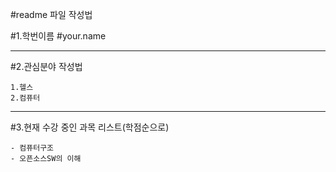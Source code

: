 #readme 파일 작성법

#1.학번이름
    #your.name

-------------------------


#2.관심분야 작성법 

    1.헬스
    2.컴퓨터



-------------------------


#3.현재 수강 중인 과목 리스트(학점순으로)


    - 컴퓨터구조
    - 오픈소스SW의 이해
